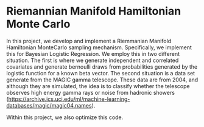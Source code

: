 # Riemannian Manifold Hamiltonian Monte Carlo

In this project, we develop and implement a Riemmanian Manifold Hamiltonian MonteCarlo sampling mechanism. Specifically, we implement this for Bayesian Logistic Regression. We employ this in two different situation. The first is where we generate independent and correlated covariates and generate bernoulli draws from probabilities generated by the logistic function for a known beta vector. The second situation is a data set generate from the MAGIC gamma telescope. These data are from 2004, and although they are simulated, the idea is to classify whether the telescope observes high energy gamma rays or noise from hadronic showers (https://archive.ics.uci.edu/ml/machine-learning-databases/magic/magic04.names).

Within this project, we also optimize this code.
